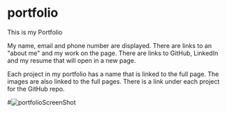 # portfolio
This is my Portfolio

My name, email and phone number are displayed.
There are links to an "about me" and my work on the page.
There are links to GitHub, LinkedIn and my resume that will open in a new page.

Each project in my portfolio has a name that is linked to the full page.  The images are also linked to the full pages.
There is a link under each project for the GitHub repo.

#![portfolioScreenShot](https://user-images.githubusercontent.com/79335372/112773805-1236a100-8ffd-11eb-8dfb-1a7583c496be.png)

